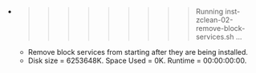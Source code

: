 * >>>>>>>>> Running inst-zclean-02-remove-block-services.sh ...
  * Remove block services from starting after they are being installed.
  * Disk size = 6253648K. Space Used = 0K. Runtime = 00:00:00:00.
